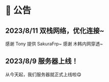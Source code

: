 # 📢 公告

## 2023/8/11 双栈网络，优化连接~
感谢 Tony 提供 SakuraFrp~
感谢 木韩内网穿透~

## 2023/8/9 服务器上线！
从今天起，我们服务器就正式上线啦😋